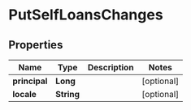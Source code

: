 # PutSelfLoansChanges

## Properties
Name | Type | Description | Notes
------------ | ------------- | ------------- | -------------
**principal** | **Long** |  |  [optional]
**locale** | **String** |  |  [optional]

